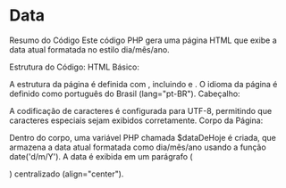 # Data
Resumo do Código
Este código PHP gera uma página HTML que exibe a data atual formatada no estilo dia/mês/ano.

Estrutura do Código:
HTML Básico:

A estrutura da página é definida com <!DOCTYPE html>, incluindo <head> e <body>.
O idioma da página é definido como português do Brasil (lang="pt-BR").
Cabeçalho:

A codificação de caracteres é configurada para UTF-8, permitindo que caracteres especiais sejam exibidos corretamente.
Corpo da Página:

Dentro do corpo, uma variável PHP chamada $dataDeHoje é criada, que armazena a data atual formatada como dia/mês/ano usando a função date('d/m/Y').
A data é exibida em um parágrafo (<p>) centralizado (align="center").
